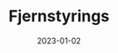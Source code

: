 ---
title: "Fjernstyrings"
linkTitle: "Fjernstyrings-PC"
date: 2023-01-02
weight: 2
description: >
  En beskrivelse av fjernstyrings-PC'en.
---